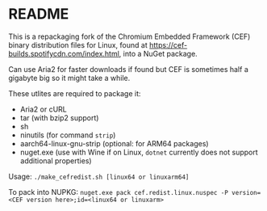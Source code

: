 # README

This is a repackaging fork of the Chromium Embedded Framework (CEF) 
binary distribution files for Linux, found at 
https://cef-builds.spotifycdn.com/index.html, into a NuGet package.

Can use Aria2 for faster downloads if found but CEF is sometimes 
half a gigabyte big so it might take a while.

These utlites are required to package it:

 - Aria2 or cURL
 - tar (with bzip2 support)
 - sh
 - ninutils (for command `strip`)
 - aarch64-linux-gnu-strip (optional: for ARM64 packages)
 - nuget.exe (use with Wine if on Linux, `dotnet` currently does not support additional properties)
 
Usage: `./make_cefredist.sh [linux64 or linuxarm64]`


To pack into NUPKG: 
`nuget.exe pack cef.redist.linux.nuspec -P version=<CEF version here>;id=<linux64 or linuxarm>`
